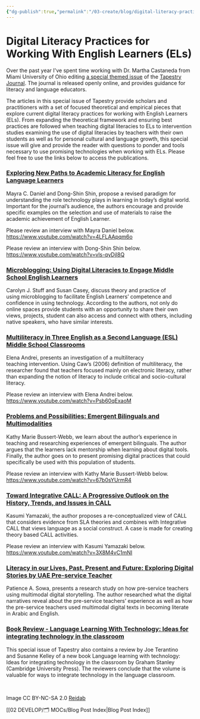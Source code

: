 ```yaml
---
{"dg-publish":true,"permalink":"/03-create/blog/digital-literacy-practices-for-working-with-english-learners-e-ls/","title":"Digital Literacy Practices for Working With English Learners (ELs)","tags":["ell","english-learner","multiliteracies","second-language"]}
---
```


# Digital Literacy Practices for Working With English Learners (ELs)

Over the past year I've spent time working with Dr. Martha Castaneda from Miami University of Ohio editing [a special themed issue](http://journals.fcla.edu/tapestry/issue/view/4060/showToc) of the [Tapestry Journal](http://journals.fcla.edu/tapestry/index). The journal is released openly online, and provides guidance for literacy and language educators.

The articles in this special issue of Tapestry provide scholars and practitioners with a set of focused theoretical and empirical pieces that explore current digital literacy practices for working with English Learners (ELs). From expanding the theoretical framework and ensuring best practices are followed when teaching digital literacies to ELs to intervention studies examining the use of digital literacies by teachers with their own students as well as for personal cultural and language growth, this special issue will give and provide the reader with questions to ponder and tools necessary to use promising technologies when working with ELs. Please feel free to use the links below to access the publications.

### [Exploring New Paths to Academic Literacy for English Language Learners](http://journals.fcla.edu/tapestry/article/view/84241/81362)

Mayra C. Daniel and Dong-Shin Shin, propose a revised paradigm for understanding the role technology plays in learning in today’s digital world. Important for the journal’s audience, the authors encourage and provide specific examples on the selection and use of materials to raise the academic achievement of English Learner.

Please review an interview with Mayra Daniel below. https://www.youtube.com/watch?v=4LFLAApqm6o

Please review an interview with Dong-Shin Shin below. https://www.youtube.com/watch?v=vls-qyDjl8Q

### [Microblogging: Using Digital Literacies to Engage Middle School English Learners](http://journals.fcla.edu/tapestry/article/view/84242/81363)

Carolyn J. Stuff and Susan Casey, discuss theory and practice of using microblogging to facilitate English Learners’ competence and confidence in using technology. According to the authors, not only do online spaces provide students with an opportunity to share their own views, projects, student can also access and connect with others, including native speakers, who have similar interests.

### [Multiliteracy in Three English as a Second Language (ESL) Middle School Classrooms](journals.fcla.edu/tapestry/article/view/84243/81364)

Elena Andrei, presents an investigation of a multiliteracy teaching intervention. Using Caw’s (2006) definition of multiliteracy, the researcher found that teachers focused mainly on electronic literacy, rather than expanding the notion of literacy to include critical and socio-cultural literacy.

Please review an interview with Elena Andrei below. https://www.youtube.com/watch?v=Psb60qExaoM

### [Problems and Possibilities: Emergent Bilinguals and Multimodalities](http://journals.fcla.edu/tapestry/article/view/84244/81365)

Kathy Marie Bussert-Webb, we learn about the author’s experience in teaching and researching experiences of emergent bilinguals. The author argues that the learners lack mentorship when learning about digital tools. Finally, the author goes on to present promising digital practices that could specifically be used with this population of students.

Please review an interview with Kathy Marie Bussert-Webb below. https://www.youtube.com/watch?v=67b0sYUrmR4

### [Toward Integrative CALL: A Progressive Outlook on the History, Trends, and Issues in CALL](http://journals.fcla.edu/tapestry/article/view/84245/81366)

Kasumi Yamazaki, the author proposes a re-conceptualized view of CALL that considers evidence from SLA theories and combines with Integrative CALL that views language as a social construct. A case is made for creating theory based CALL activities.

Please review an interview with Kasumi Yamazaki below. https://www.youtube.com/watch?v=3X8M4vC1mNI

### [Literacy in our Lives, Past, Present and Future: Exploring Digital Stories by UAE Pre-service Teacher](http://journals.fcla.edu/tapestry/article/view/84246/81367)

Patience A. Sowa, presents a research study on how pre-service teachers using multimodal digital storytelling. The author researched what the digital narratives reveal about the pre-service teachers’ experience as well as how the pre-service teachers used multimodal digital texts in becoming literate in Arabic and English.

### [Book Review - Language Learning With Technology: Ideas for integrating technology in the classroom](http://journals.fcla.edu/tapestry/article/view/84247/81368)

This special issue of Tapestry also contains a review by Joe Terantino and Susanne Kelley of a new book Language learning with technology: Ideas for integrating technology in the classroom by Graham Stanley (Cambridge University Press). The reviewers conclude that the volume is valuable for ways to integrate technology in the language classroom.

 

Image CC BY-NC-SA 2.0 [Reidab](https://www.flickr.com/photos/reidab/369052099/in/photolist-yBuke-j3cTX-j3cTZ-gmKjm8-5zw53T-pFYj5x-6ZN5FZ-fForLD-fFF1AW-fFor2p-fFEZES-fFF3mf-fFotAx-fFF455-9zyywc-72P18S-j3cTY-65qpGA-fFotNK-fFF2T7-fFEZrs-fFF1XG-fFF1Jo-fFouoP-fFooL4-fFF1Rj-fFF4cu-fFotVZ-fFopst-fFF6b5-fFEZdb-fFF2x3-fFF6EJ-fFormz-fFopFK-fFottx-fFouWt-fFF6xd-fFF2Zj-fFF25E-fFouPn-fFot1k-fFooCg-fFosTg-fFosb8-fFouAB-fFEZxs-fFF3Pm-fFotfZ-fFougB)

[[02 DEVELOP/🗂️ MOCs/Blog Post Index\|Blog Post Index]]
